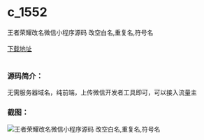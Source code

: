# c_1552
王者荣耀改名微信小程序源码 改空白名,重复名,符号名
<br/></br>
[下载地址](https://www.uuid2.com/1552.html "下载地址")
<br/></br>
<h3>源码简介：</h3>
<p>无需服务器域名，纯前端，上传微信开发者工具即可，可以接入流量主<p>
<h3>截图：</h3>
<img src="https://www.uuid2.com/wp-content/uploads/img/uimage/22421631496842.jpg" alt="王者荣耀改名微信小程序源码 改空白名,重复名,符号名">
